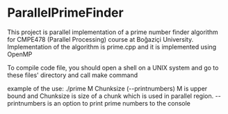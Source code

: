 # ParallelPrimeFinder
This project is parallel implementation of a prime number finder algorithm for CMPE478 (Parallel Processing) course at Boğaziçi University.
Implementation of the algorithm is prime.cpp and it is implemented using OpenMP

To compile code file, you should open a shell on a UNIX system and go to these files' directory and call make command 

example of the use:
./prime M Chunksize (--printnumbers)
M is upper bound and Chunksize is size of a chunk which is used in parallel region.
--printnumbers is an option to print prime numbers to the console
